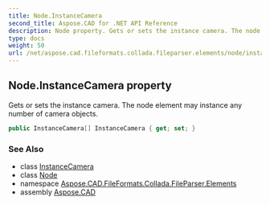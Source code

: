 ```yaml
---
title: Node.InstanceCamera
second_title: Aspose.CAD for .NET API Reference
description: Node property. Gets or sets the instance camera. The node element may instance any number of camera objects
type: docs
weight: 50
url: /net/aspose.cad.fileformats.collada.fileparser.elements/node/instancecamera/
---
```

## Node.InstanceCamera property

Gets or sets the instance camera. The node element may instance any number of camera objects.

```csharp
public InstanceCamera[] InstanceCamera { get; set; }
```

### See Also

* class [InstanceCamera](../../instancecamera/)
* class [Node](../)
* namespace [Aspose.CAD.FileFormats.Collada.FileParser.Elements](../../node/)
* assembly [Aspose.CAD](../../../)


